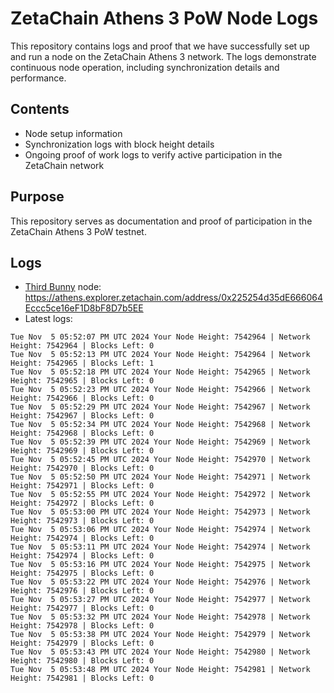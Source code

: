 # ZetaChain Athens 3 PoW Node Logs
This repository contains logs and proof that we have successfully set up and run a node on the ZetaChain Athens 3 network. The logs demonstrate continuous node operation, including synchronization details and performance.

## Contents
- Node setup information
- Synchronization logs with block height details
- Ongoing proof of work logs to verify active participation in the ZetaChain network

## Purpose
This repository serves as documentation and proof of participation in the ZetaChain Athens 3 PoW testnet.

## Logs

- [Third Bunny](https://thirdbunny.xyz/) node: https://athens.explorer.zetachain.com/address/0x225254d35dE666064Eccc5ce16eF1D8bF8D7b5EE
- Latest logs:
```
Tue Nov  5 05:52:07 PM UTC 2024 Your Node Height: 7542964 | Network Height: 7542964 | Blocks Left: 0
Tue Nov  5 05:52:13 PM UTC 2024 Your Node Height: 7542964 | Network Height: 7542965 | Blocks Left: 1
Tue Nov  5 05:52:18 PM UTC 2024 Your Node Height: 7542965 | Network Height: 7542965 | Blocks Left: 0
Tue Nov  5 05:52:23 PM UTC 2024 Your Node Height: 7542966 | Network Height: 7542966 | Blocks Left: 0
Tue Nov  5 05:52:29 PM UTC 2024 Your Node Height: 7542967 | Network Height: 7542967 | Blocks Left: 0
Tue Nov  5 05:52:34 PM UTC 2024 Your Node Height: 7542968 | Network Height: 7542968 | Blocks Left: 0
Tue Nov  5 05:52:39 PM UTC 2024 Your Node Height: 7542969 | Network Height: 7542969 | Blocks Left: 0
Tue Nov  5 05:52:45 PM UTC 2024 Your Node Height: 7542970 | Network Height: 7542970 | Blocks Left: 0
Tue Nov  5 05:52:50 PM UTC 2024 Your Node Height: 7542971 | Network Height: 7542971 | Blocks Left: 0
Tue Nov  5 05:52:55 PM UTC 2024 Your Node Height: 7542972 | Network Height: 7542972 | Blocks Left: 0
Tue Nov  5 05:53:00 PM UTC 2024 Your Node Height: 7542973 | Network Height: 7542973 | Blocks Left: 0
Tue Nov  5 05:53:06 PM UTC 2024 Your Node Height: 7542974 | Network Height: 7542974 | Blocks Left: 0
Tue Nov  5 05:53:11 PM UTC 2024 Your Node Height: 7542974 | Network Height: 7542974 | Blocks Left: 0
Tue Nov  5 05:53:16 PM UTC 2024 Your Node Height: 7542975 | Network Height: 7542975 | Blocks Left: 0
Tue Nov  5 05:53:22 PM UTC 2024 Your Node Height: 7542976 | Network Height: 7542976 | Blocks Left: 0
Tue Nov  5 05:53:27 PM UTC 2024 Your Node Height: 7542977 | Network Height: 7542977 | Blocks Left: 0
Tue Nov  5 05:53:32 PM UTC 2024 Your Node Height: 7542978 | Network Height: 7542978 | Blocks Left: 0
Tue Nov  5 05:53:38 PM UTC 2024 Your Node Height: 7542979 | Network Height: 7542979 | Blocks Left: 0
Tue Nov  5 05:53:43 PM UTC 2024 Your Node Height: 7542980 | Network Height: 7542980 | Blocks Left: 0
Tue Nov  5 05:53:48 PM UTC 2024 Your Node Height: 7542981 | Network Height: 7542981 | Blocks Left: 0
```
